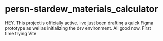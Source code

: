 # persn-stardew_materials_calculator

HEY. This project is officially active. I've just been drafting a quick Figma prototype as well as initializing the dev environment. All good now. First time trying Vite